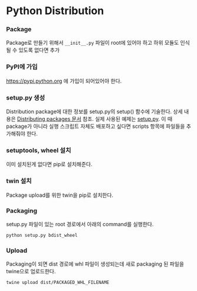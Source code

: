 # Python Distribution

### Package
Package로 만들기 위해서 `__init__.py` 파일이 root에 있어야 하고 하위 모듈도 인식될 수 있도록 없다면 추가

### PyPI에 가입
https://pypi.python.org 에 가입이 되어있어야 한다.

### setup.py 생성
Distribution package에 대한 정보를 setup.py의 setup() 함수에 기술한다.
상세 내용은 [Distributing packages 문서][distributing-packages-link] 참조.
실제 사용된 예제는 [setup.py][ec2ss-setup-link].
이 때 package가 아니라 실행 스크립트 자체도 배포하고 싶다면 scripts 항목에 파일들을 추가해줘야 한다.

### setuptools, wheel 설치
이미 설치된게 없다면 pip로 설치해준다.

### twin 설치
Package upload를 위한 twin을 pip로 설치한다.

### Packaging
setup.py 파일이 있는 root 경로에서 아래의 command를 실행한다.
```bash
python setup.py bdist_wheel
```

### Upload
Packaging이 되면 dist 경로에 whl 파일이 생성되는데 새로 packaging 된 파일을 twine으로 업로드한다.
```bash
twine upload dist/PACKAGED_WHL_FILENAME
```

[distributing-packages-link]: https://packaging.python.org/tutorials/distributing-packages/
[ec2ss-setup-link]: https://github.com/blurblah/ec2_start_stop/blob/master/setup.py